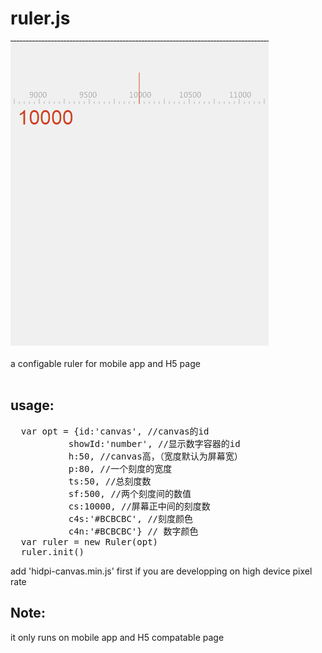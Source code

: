 # ruler.js
![image](https://github.com/chrisHchen/ruler.js/raw/master/show.gif)
<br><br>
a configable ruler for mobile app and H5 page<br><br>
<h2>usage:</h2>
<pre>
  var opt = {id:'canvas', //canvas的id
		   showId:'number', //显示数字容器的id 
		   h:50, //canvas高，（宽度默认为屏幕宽）
		   p:80, //一个刻度的宽度
		   ts:50, //总刻度数
		   sf:500, //两个刻度间的数值
		   cs:10000, //屏幕正中间的刻度数
		   c4s:'#BCBCBC', //刻度颜色
		   c4n:'#BCBCBC'} // 数字颜色
  var ruler = new Ruler(opt)
  ruler.init()
</pre>
add 'hidpi-canvas.min.js' first if you are developping on high device pixel rate 
<br>
<h2>Note:</h2>
it only runs on mobile app and H5 compatable page





